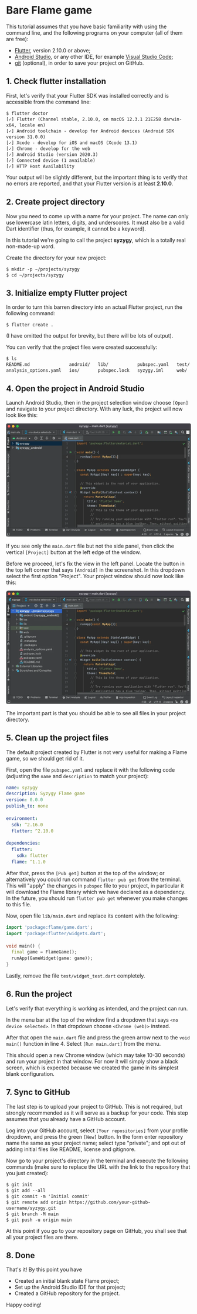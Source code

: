 # Bare Flame game

This tutorial assumes that you have basic familiarity with using the command line, and the
following programs on your computer (all of them are free):
- [Flutter], version 2.10.0 or above;
- [Android Studio], or any other IDE, for example [Visual Studio Code];
- [git] (optional), in order to save your project on GitHub.


## 1. Check flutter installation

First, let's verify that your Flutter SDK was installed correctly and is
accessible from the command line:

```console
$ flutter doctor
[✓] Flutter (Channel stable, 2.10.0, on macOS 12.3.1 21E258 darwin-x64, locale en)
[✓] Android toolchain - develop for Android devices (Android SDK version 31.0.0)
[✓] Xcode - develop for iOS and macOS (Xcode 13.1)
[✓] Chrome - develop for the web
[✓] Android Studio (version 2020.3)
[✓] Connected device (1 available)
[✓] HTTP Host Availability
```

Your output will be slightly different, but the important thing is to verify
that no errors are reported, and that your Flutter version is at least **2.10.0**.


## 2. Create project directory

Now you need to come up with a name for your project. The name can only use
lowercase latin letters, digits, and underscores. It must also be a valid Dart
identifier (thus, for example, it cannot be a keyword).

In this tutorial we're going to call the project **syzygy**, which is a totally
real non-made-up word.

Create the directory for your new project:

```console
$ mkdir -p ~/projects/syzygy
$ cd ~/projects/syzygy
```


## 3. Initialize empty Flutter project

In order to turn this barren directory into an actual Flutter project, run the
following command:

```console
$ flutter create .
```
(I have omitted the output for brevity, but there will be lots of output).

You can verify that the project files were created successfully:
```console
$ ls
README.md               android/   lib/           pubspec.yaml   test/
analysis_options.yaml   ios/       pubspec.lock   syzygy.iml     web/
```


## 4. Open the project in Android Studio

Launch Android Studio, then in the project selection window choose `[Open]`
and navigate to your project directory. With any luck, the project will now
look like this:

![](../images/tutorials/android-studio-screenshot-1.webp)

If you see only the `main.dart` file but not the side panel, then click the
vertical `[Project]` button at the left edge of the window.

Before we proceed, let's fix the view in the left panel. Locate the button
in the top left corner that says `[Android]` in the screenshot. In this
dropdown select the first option "Project". Your project window should now
look like this:

![](../images/tutorials/android-studio-screenshot-2.webp)

The important part is that you should be able to see all files in your
project directory.


## 5. Clean up the project files

The default project created by Flutter is not very useful for making a Flame
game, so we should get rid of it.

First, open the file `pubspec.yaml` and replace it with the following code
(adjusting the `name` and `description` to match your project):

```yaml
name: syzygy
description: Syzygy Flame game
version: 0.0.0
publish_to: none

environment:
  sdk: ^2.16.0
  flutter: ^2.10.0

dependencies:
  flutter:
    sdk: flutter
  flame: ^1.1.0
```

After that, press the `[Pub get]` button at the top of the window; or
alternatively you could run command `flutter pub get` from the terminal. This
will "apply" the changes in `pubspec` file to your project, in particular it
will download the Flame library which we have declared as a dependency. In the
future, you should run `flutter pub get` whenever you make changes to this
file.

Now, open file `lib/main.dart` and replace its content with the following:

```dart
import 'package:flame/game.dart';
import 'package:flutter/widgets.dart';

void main() {
  final game = FlameGame();
  runApp(GameWidget(game: game));
}
```

Lastly, remove the file `test/widget_test.dart` completely.


## 6. Run the project

Let's verify that everything is working as intended, and the project can run.

In the menu bar at the top of the window find a dropdown that says `<no device
selected>`. In that dropdown choose `<Chrome (web)>` instead.

After that open the `main.dart` file and press the green arrow next to the
`void main()` function in line 4. Select `[Run main.dart]` from the menu.

This should open a new Chrome window (which may take 10-30 seconds) and run
your project in that window. For now it will simply show a black screen, which
is expected because we created the game in its simplest blank configuration.


## 7. Sync to GitHub

The last step is to upload your project to GitHub. This is not required, but
strongly recommended as it will serve as a backup for your code. This step
assumes that you already have a GitHub account.

Log into your GitHub account, select `[Your repositories]` from your profile
dropdown, and press the green `[New]` button. In the form enter repository
name the same as your project name; select type "private"; and opt out of
adding initial files like README, license and gitignore.

Now go to your project's directory in the terminal and execute the following
commands (make sure to replace the URL with the link to the repository that
you just created):
```console
$ git init
$ git add --all
$ git commit -m 'Initial commit'
$ git remote add origin https://github.com/your-github-username/syzygy.git
$ git branch -M main
$ git push -u origin main
```

At this point if you go to your repository page on GitHub, you shall see that
all your project files are there.


## 8. Done

That's it! By this point you have
  - Created an initial blank state Flame project;
  - Set up the Android Studio IDE for that project;
  - Created a GitHub repository for the project.

Happy coding!


[Flutter]: https://docs.flutter.dev/get-started/install
[git]: https://git-scm.com/downloads
[Android Studio]: https://developer.android.com/studio
[Visual Studio Code]: https://code.visualstudio.com/download
